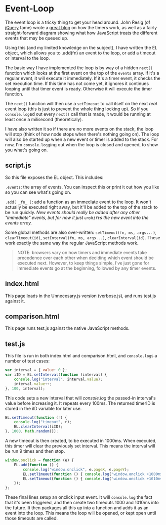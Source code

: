 # Event-Loop
The event loop is a tricky thing to get your head around. 
John Resig (of [jQuery](http://jquery.com/) fame) wrote a 
[great blog](http://ejohn.org/blog/how-javascript-timers-work/) 
on how the timers work, as well as a fairly straight-forward diagram showing what how 
JavaScript treats the different events that may be queued up.

Using this (and my limited knowledge on the subject), I have written the EL object, which 
allows you to .add(fn) an event to the loop, or add a timeout or interval to the loop.

The basic way I have implemented the loop is by way of a hidden `next()` function 
which looks at the first event on the top of the `events` array. If it's a regular 
event, it will execute it immediately. If it's a timer event, it checks the set execution time. 
If this time has not come yet, it ignores it continues looping until that timer event is ready. 
Otherwise it will execute the timer function.

The `next()` function will then use a `setTimeout` to call itself on the 
next _real_ event loop (this is just to prevent the whole thing locking up). So if you 
`console.log`ed out every `next()` call that is made, it would be 
running at least once a milisecond (theoreticaly).

I have also written it so if there are no more events on the stack, the loop will stop (think 
of how node stops when there's nothing going on). The loop will also be started up when a new 
event or timer is added to the stack. For now, I'm `console.log`ging out when the 
loop is closed and opened, to show you what's going on.


## script.js
So this file exposes the EL object. This includes:

`.events`: the array of events. You can inspect this or print it out how you like so you can 
see what's going on.

`.add( _fn_ )`: add a function as an immediate event to the loop. It won't actually be executed 
right away, but it'll be added to the top of the stack to be run quickly. _New events should 
really be added after any other "immediate" events, but for now it just `unshift`s 
the new event into the events array._

Some global methods are also over-written:
`setTimeout(fn, ms, args...)`, `clearTimeout(id)`,
`setInterval(fn, ms, args...)`, `clearInterval(id)`.
These work exactly the same way the regular JavaScript methods work.

> NOTE: browsers vary on how timers and immediate events take precedence over each other when 
> deciding which event should be executed next. However, to keep things simple, I've just gone 
> for immediate events go at the beginning, followed by any timer events.


## index.html
This page loads in the Unnecesary.js version (verbose.js), and runs test.js against it.


## comparison.html
This page runs test.js against the native JavaScript methods.


## test.js
This file is run in both index.html and comparison.html, and `console.log`s a number of test 
cases:

```js
var interval = { value: 0 };
var iID = EL.setInterval(function (interval) {
	console.log("interval", interval.value);
	interval.value++;
}, 100, interval);
```

This code sets a new interval that will <cite>console.log</cite> the passed-in interval's value 
before increasing it. It repeats every 100ms. The returned timerID is stored in the iID variable 
for later use.

```js
EL.setTimeout(function (r) {
	console.log("timeout", r);
	EL.clearInterval(iID);
}, 1000, Math.random());
```

A new timeout is then created, to be executed in 1000ms. When executed, this timer will clear the 
previously set interval. This means the interval will be run 9 times and then stop.

```js
window.onclick = function (e) {
	EL.add(function () {
		console.log("window.onclick", e.pageX, e.pageY);
		EL.setTimeout(function () { console.log("window.onclick +1000ms", new Date().getTime()); }, 1000);
		EL.setTimeout(function () { console.log("window.onclick +1010ms", new Date().getTime()); }, 1010);
	});
};
```

These final lines setup an onclick input event. It will `console.log` the fact that 
it's been triggered, and then create two timeouts 1000 and 1010ms into the future. 
It then packages all this up into a function and adds it as an event into the loop. 
This means the loop will be opened, or kept open until those timeouts are called.
